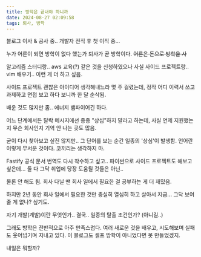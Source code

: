 ```yaml
---
title: 방학은 끝내야 하니까
date: 2024-08-27 02:09:58
tags: 퇴사, 방학
---
```


블로그 이사 & 공사 중..
개발자 전직 후 첫 이직 중...

누가 어른이 되면 방학이 없다 했는가
퇴사가 곧 방학이다.
~~어른은 돈으로 방학을 사~~

알고리즘 스터디랑.. aws 교육(?) 같은 것을 신청하였으나
사실 사이드 프로젝트랑.. vim 배우기.. 이런 게 더 하고 싶음.

사이드 프로젝트 괜찮은 아이디어 생각해내느라 몇 주 걸렸는데,
정작 어디 이력서 쓰고 과제하고 면접 보고 하다 보니까 한 달 순삭됨.

배운 것도 많지만 좀.. 에너지 뱀파이어긴 하다.

어느 단계에서든 탈락 메시지에선 종종 "상심"하지 말라고 하는데,
사실 언제 지원했는지 무슨 회사인지 기억 안 나는 곳도 많음.

굳이 다시 찾아보고 싶진 않지만.. 그 단어를 보는 순간 일종의 '상심'이 발생함.
언어란 이렇게 무서운 것이다.
코끼리는 생각하지 마.

Fastify 공식 문서 번역도 다시 착수하고 싶고..
파이썬으로 사이드 프로젝트도 해보고 싶은데...
둘 다 그닥 취업에 당장 도움될 것들은 아닌..

물론 안 해도 됨.
회사 다닐 땐 회사 일에서 필요한 걸 공부하는 게 더 재밌음.

하지만 2년 동안 회사 일에서 필요한 것만 충실히 열심히 하고 살아서 지금... 그닥 보여줄 게 없나? 싶기도.

자기 개발(계발)이란 무엇인가..
결국.. 일종의 탈출 조건인가?
(아니길..)

그래도 방학은 전반적으로 아주 만족스럽다.
여러 새로운 것을 배우고, 시도해보며 실패도 웃어넘기며 지내고 있다.
이 블로그도 셀프 방학이 아니었다면 못 만들었겠지.

내일은 뭐할까?
